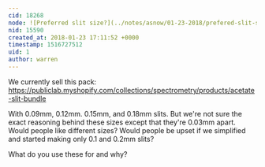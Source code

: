 ```yaml
---
cid: 18268
node: ![Preferred slit size?](../notes/asnow/01-23-2018/prefered-slit-size)
nid: 15590
created_at: 2018-01-23 17:11:52 +0000
timestamp: 1516727512
uid: 1
author: warren
---
```


We currently sell this pack: https://publiclab.myshopify.com/collections/spectrometry/products/acetate-slit-bundle

With 0.09mm, 0.12mm. 0.15mm, and 0.18mm slits. But we're not sure the exact reasoning behind these sizes except that they're 0.03mm apart. Would people like different sizes? Would people be upset if we simplified and started making only 0.1 and 0.2mm slits? 

What do you use these for and why? 